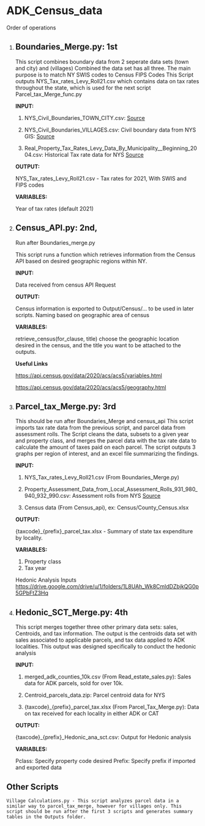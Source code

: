# ADK_Census_data
 
 Order of operations
1. ## **Boundaries_Merge.py**: 1st

    This script combines boundary data from 2 seperate data sets (town and city) and (villages) Combined the data set has all three. 
    The main purpose is to match NY SWIS codes to Census FIPS Codes
    This Script outputs NYS_Tax_rates_Levy_Roll21.csv which contains data on tax rates throughout the state, 
    which is used for the next script Parcel_tax_Merge_func.py
    
    **INPUT:**

    1. NYS_Civil_Boundaries_TOWN_CITY.csv: 
    [Source](https://data.gis.ny.gov/maps/nys-civil-boundaries/about)
    
    2. NYS_Civil_Boundaries_VILLAGES.csv: Civil boundary data from NYS GIS:
    [Source](https://data.gis.ny.gov/maps/nys-civil-boundaries/about)
    
    3. Real_Property_Tax_Rates_Levy_Data_By_Municipality__Beginning_2004.csv: Historical Tax rate data for NYS
    [Source](https://data.ny.gov/Government-Finance/Real-Property-Tax-Rates-Levy-Data-By-Municipality-/iq85-sdzs)

    **OUTPUT:**

     NYS_Tax_rates_Levy_Roll21.csv - Tax rates for 2021, With SWIS and FIPS codes

    **VARIABLES:**

    Year of tax rates (default 2021)

2. ## **Census_API.py**: 2nd, 

    Run after Boundaries_merge.py

    This script runs a function which retrieves information from the Census API 
    based on desired geographic regions within NY.

    **INPUT:**
        
    Data received from census API Request

    **OUTPUT:** 
       
    Census information is exported to Output/Census/... to be used in later scripts. 
        Naming based on geographic area of census

    **VARIABLES:** 
       
    retrieve_census(for_clause, title) choose the geographic location desired in the census, and the title you want to be attached to the outputs. 

    **Useful Links**

     https://api.census.gov/data/2020/acs/acs5/variables.html

    https://api.census.gov/data/2020/acs/acs5/geography.html


3. ## Parcel_tax_Merge.py: 3rd

    This should be run after Boundaries_Merge and census_api
    This script imports tax rate data from the previous script, and parcel data from assessment rolls. 
    The Script cleans the data, subsets to a given year and property class, and merges the parcel data with the tax rate data to calculate the amount of taxes paid on each parcel. 
    The script outputs 3 graphs per region of interest, and an excel file summarizing the findings.  
    
    **INPUT:**
    
    1. NYS_Tax_rates_Levy_Roll21.csv (From Boundaries_Merge.py)
        
    2. Property_Assessment_Data_from_Local_Assessment_Rolls_931_980_940_932_990.csv: Assessment rolls from NYS [Source](https://data.ny.gov/Government-Finance/Property-Assessment-Data-from-Local-Assessment-Rol/7vem-aaz7)
        
    3. Census data (From Census_api), ex: Census/County_Census.xlsx

    **OUTPUT:**

    {taxcode}_{prefix}_parcel_tax.xlsx - Summary of state tax expenditure by locality. 
        
    **VARIABLES:**
    
    1. Property class
    2. Tax year

    Hedonic Analysis Inputs
    https://drive.google.com/drive/u/1/folders/1L8UAh_Wk8CmldDZbjkQG0p5GPbFtZ3Hq

4. ## Hedonic_SCT_Merge.py: 4th

    This script merges together three other primary data sets: sales, Centroids, and tax information. The output is the centroids data set with sales associated to applicable parcels, and tax data applied to ADK localities. This output was designed specifically to conduct the hedonic analysis

    **INPUT:**

    1. merged_adk_counties_10k.csv (From Read_estate_sales.py): Sales data for ADK parcels, sold for over 10k.

    2. Centroid_parcels_data.zip: Parcel centroid data for NYS

    3. {taxcode}_{prefix}_parcel_tax.xlsx (From Parcel_Tax_Merge.py): Data on tax received for each locality in either ADK or CAT

    **OUTPUT:**
    
    {taxcode}_{prefix}_Hedonic_ana_sct.csv: Output for Hedonic analysis
        
        
    **VARIABLES:**
        
    Pclass: Specify property code desired
    Prefix: Specify prefix if imported and exported data

        
## Other Scripts

    Village Calculations.py - This script analyzes parcel data in a similar way to parcel_tax_merge, however for villages only. This script should be run after the first 3 scripts and generates summary tables in the Outputs folder. 